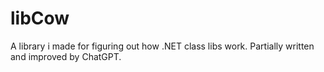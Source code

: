 # libCow
A library i made for figuring out how .NET class libs work. Partially written and improved by ChatGPT.
